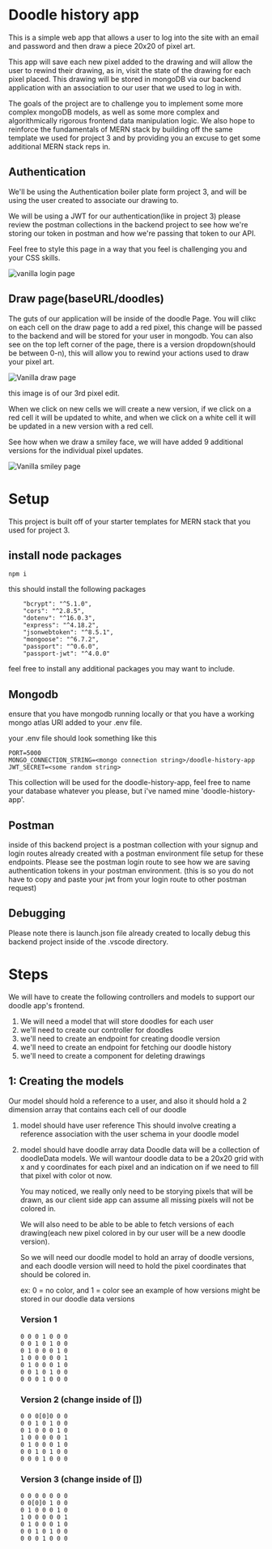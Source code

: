 # Doodle history app

This is a simple web app that allows a user to log into the site with an email and password and then draw a piece 20x20 of pixel art. 

This app will save each new pixel added to the drawing and will allow the user to rewind their drawing, as in, visit the state of the drawing for each pixel placed. This drawing will be stored in mongoDB via our backend application with an association to our user that we used to log in with. 

The goals of the project are to challenge you to implement some more complex mongoDB models, as well as some more complex and algorithmically rigorous frontend data manipulation logic. We also hope to reinforce the fundamentals of MERN stack by building off the same template we used for project 3 and by providing you an excuse to get some additional MERN stack reps in. 

## Authentication

We'll be using the Authentication boiler plate form project 3, and will be using the user created to associate our drawing to. 

We will be using a JWT for our authentication(like in project 3) please review the postman collections in the backend project to see how we're storing our token in postman and how we're passing that token to our API.

Feel free to style this page in a way that you feel is challenging you and your CSS skills. 

![vanilla login page](./readmeImages/MERN-login.jpg)

## Draw page(baseURL/doodles)

The guts of our application will be inside of the doodle Page. You will clikc on each cell on the draw page to add a red pixel, this change will be passed to the backend and will be stored for your user in mongodb. You can also see on the top left corner of the page, there is a version dropdown(should be between 0-n), this will allow you to rewind your actions used to draw your pixel art. 

![Vanilla draw page](./readmeImages/MERN-doodle-view-version3.jpg)

this image is of our 3rd pixel edit.

When we click on new cells we will create a new version, if we click on a red cell it will be updated to white, and when we click on a white cell it will be updated in a new version with a red cell. 

See how when we draw a smiley face, we will have added 9 additional versions for the individual pixel updates. 

![Vanilla smiley page](./readmeImages/MERN_smile.jpg)

# Setup

This project is built off of your starter templates for MERN stack that you used for project 3.

## install node packages

```
npm i
```

this should install the following packages

```
    "bcrypt": "^5.1.0",
    "cors": "^2.8.5",
    "dotenv": "^16.0.3",
    "express": "^4.18.2",
    "jsonwebtoken": "^8.5.1",
    "mongoose": "^6.7.2",
    "passport": "^0.6.0",
    "passport-jwt": "^4.0.0"
```

feel free to install any additional packages you may want to include.

## Mongodb

ensure that you have mongodb running locally or that you have a working mongo atlas URI added to your .env file.

your .env file should look something like this

```
PORT=5000
MONGO_CONNECTION_STRING=<mongo connection string>/doodle-history-app
JWT_SECRET=<some random string>
```

This collection will be used for the doodle-history-app, feel free to name your database whatever you please, but i've named mine 'doodle-history-app'. 

## Postman

inside of this backend project is a postman collection with your signup and login routes already created with a postman environment file setup for these endpoints. Please see the postman login route to see how we are saving authentication tokens in your postman environment. (this is so you do not have to copy and paste your jwt from your login route to other postman request)

## Debugging

Please note there is launch.json file already created to locally debug this backend project inside of the .vscode directory. 

# Steps

We will have to create the following controllers and models to support our doodle app's frontend. 

1. We will need a model that will store doodles for each user
2. we'll need to create our controller for doodles
3. we'll need to create an endpoint for creating doodle version
4. we'll need to create an endpoint for fetching our doodle history
5. we'll need to create a component for deleting drawings

## 1: Creating the models

Our model should hold a reference to a user, and also it should hold a 2 dimension array that contains each cell of our doodle

1. model should have user reference
    This should involve creating a reference association with the user schema in your doodle model
2. model should have doodle array data
    Doodle data will be a collection of doodleData models. We will wantour doodle data to be a 20x20 grid with x and y coordinates for each pixel and an indication on if we need to fill that pixel with color ot now. 

    You may noticed, we really only need to be storying pixels that will be drawn, as our client side app can assume all missing pixels will not be colored in. 

    We will also need to be able to be able to fetch versions of each drawing(each new pixel colored in by our user will be a new doodle version).

    So we will need our doodle model to hold an array of doodle versions, and each doodle version will need to hold the pixel coordinates that should be colored in. 

    ex: 0 = no color, and 1 = color
    see an example of how versions might be stored in our doodle data versions

    ### Version 1
    ```
    0 0 0 1 0 0 0
    0 0 1 0 1 0 0
    0 1 0 0 0 1 0
    1 0 0 0 0 0 1
    0 1 0 0 0 1 0
    0 0 1 0 1 0 0
    0 0 0 1 0 0 0
    ```

    ### Version 2 (change inside of [])
    ```
    0 0 0[0]0 0 0
    0 0 1 0 1 0 0
    0 1 0 0 0 1 0
    1 0 0 0 0 0 1
    0 1 0 0 0 1 0
    0 0 1 0 1 0 0
    0 0 0 1 0 0 0
    ```

    ### Version 3 (change inside of [])
    ```
    0 0 0 0 0 0 0
    0 0[0]0 1 0 0
    0 1 0 0 0 1 0
    1 0 0 0 0 0 1
    0 1 0 0 0 1 0
    0 0 1 0 1 0 0
    0 0 0 1 0 0 0
    ```

